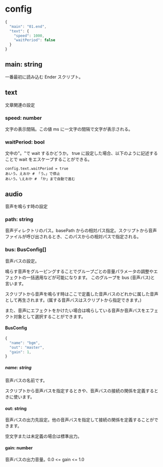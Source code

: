 # config

```js
{
  "main": "01.end",
  "text": {
    "speed": 1000,
    "waitPeriod": false
  }
}
```

## main: string

一番最初に読み込む Ender スクリプト。

## text

文章関連の設定

### speed: number

文字の表示間隔。この値 ms に一文字の間隔で文字が表示される。

### waitPeriod: bool

文中の"。"で wait するかどうか。
true に設定した場合、以下のように記述することで wait をエスケープすることができる。

```
config.text.waitPeriod = true
あいう。えおか # 「う。」で停止
あいう。\えおか # 「か」まで自動で進む
```

## audio

音声を鳴らす時の設定

### path: string

音声ディレクトリのパス。basePath からの相対パス指定。スクリプトから音声ファイルが呼び出されるとき、このパスからの相対パスで指定される。

### bus: BusConfig[]

音声バスの設定。

鳴らす音声をグルーピングすることでグループごとの音量パラメータの調整やエフェクトの一括適用などが可能になります。
このグループを bus (音声バス)と言います。

スクリプトから音声を鳴らす時はここで定義した音声バスのどれかに属した音声として再生されます。(属する音声バスはスクリプトから指定できます。)

また、音声にエフェクトをかけたい場合は鳴らしている音声か音声バスをエフェクト対象として選択することができます。

#### BusConfig

```js
{
  "name": "bgm",
  "out": "master",
  "gain": 1,
}
```

##### name: string

音声バスの名前です。

スクリプトから音声バスを指定するときや、音声バスの接続の関係を定義するときに使います。

#### out: string

音声バスの出力先設定。他の音声バスを指定して接続の関係を定義することができます。

空文字または未定義の場合は標準出力。

#### gain: number

音声バスの出力音量。0.0 <= gain <= 1.0
